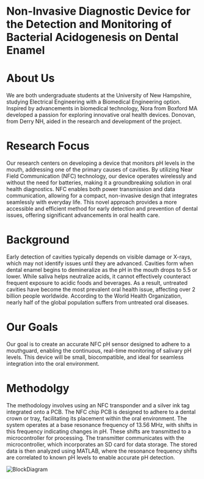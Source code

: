 # Non-Invasive Diagnostic Device for the Detection and Monitoring of Bacterial Acidogenesis on Dental Enamel
# About Us 
We are both undergraduate students at the University of New Hampshire, studying Electrical Engineering with a Biomedical Engineering option. Inspired by advancements in biomedical technology, Nora from Boxford MA developed a passion for exploring innovative oral health devices. Donovan, from Derry NH, aided in the research and development of the project.
# Research Focus
Our research centers on developing a device that monitors pH levels in the mouth, addressing one of the primary causes of cavities. By utilizing Near Field Communication (NFC) technology, our device operates wirelessly and without the need for batteries, making it a groundbreaking solution in oral health diagnostics. NFC enables both power transmission and data communication, allowing for a compact, non-invasive design that integrates seamlessly with everyday life. This novel approach provides a more accessible and efficient method for early detection and prevention of dental issues, offering significant advancements in oral health care.
# Background
Early detection of cavities typically depends on visible damage or X-rays, which may not identify issues until they are advanced. Cavities form when dental enamel begins to demineralize as the pH in the mouth drops to 5.5 or lower. While saliva helps neutralize acids, it cannot effectively counteract frequent exposure to acidic foods and beverages. As a result, untreated cavities have become the most prevalent oral health issue, affecting over 2 billion people worldwide. According to the World Health Organization, nearly half of the global population suffers from untreated oral diseases.
# Our Goals
Our goal is to create an accurate NFC pH sensor designed to adhere to a mouthguard, enabling the continuous, real-time monitoring of salivary pH levels. This device will be small, biocompatible, and ideal for seamless integration into the oral environment.
# Methodolgy
The methodology involves using an NFC transponder and a silver ink tag integrated onto a PCB. The NFC chip PCB is designed to adhere to a dental crown or tray, facilitating its placement within the oral environment. The system operates at a base resonance frequency of 13.56 MHz, with shifts in this frequency indicating changes in pH. These shifts are transmitted to a microcontroller for processing. The transmitter communicates with the microcontroller, which incorporates an SD card for data storage. The stored data is then analyzed using MATLAB, where the resonance frequency shifts are correlated to known pH levels to enable accurate pH detection.

![BlockDiagram](assets/images/Screenshot-2024-10-21-8.30.40-PM.png)
